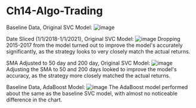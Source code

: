 # Ch14-Algo-Trading

Baseline Data, Original SVC Model:
![image](https://user-images.githubusercontent.com/85848524/135171594-92109721-f3d5-4049-9606-9d245446f562.png)

Date Sliced (1/1/2018-1/1/2021), Original SVC Model:
![image](https://user-images.githubusercontent.com/85848524/135384824-13916342-73fb-4ce3-adfa-65948f48c6fd.png)
Dropping 2015-2017 from the model turned out to improve the model's accurately significantly, as the strategy looks to very closely match the actual returns.

SMA Adjusted to 50 day and 200 day, Original SVC Model:
![image](https://user-images.githubusercontent.com/85848524/135390990-b0ca550f-7e24-4cec-bd3e-4a84d5ab6ec8.png)
Adjusting the SMA to 50 and 200 days looked to improve the model's accuracy, as the strategy more closely matched the actual returns.

Baseline Data, AdaBoost Model:
![image](https://user-images.githubusercontent.com/85848524/135378663-20f88ec0-15fc-4a1f-bb32-018e730ff496.png)
The AdaBoost model performed about the same as the baseline SVC model, with almost no noticeable difference in the chart.

